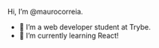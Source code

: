 Hi, I’m @maurocorreia.
- 📗 I’m a web developer student at Trybe.
- 🧬 I’m currently learning React!

<!---
maurocorreia/maurocorreia is a ✨ special ✨ repository because its `README.md` (this file) appears on your GitHub profile.
You can click the Preview link to take a look at your changes.
--->
